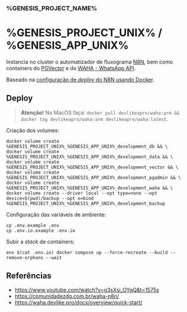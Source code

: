 ### %GENESIS_PROJECT_NAME%
# %GENESIS_PROJECT_UNIX% / %GENESIS_APP_UNIX%

Instancia no cluster o automatizador de fluxograma [N8N](https://n8n.io), bem como containers do [PGVector](https://github.com/pgvector/pgvector) e do [WAHA - WhatsApp API](https://waha.devlike.pro).

Baseado na [configuração de _deploy_ do N8N usando Docker](https://docs.n8n.io/hosting/installation/server-setups/docker-compose/).

## Deploy

> **Atenção!** No MacOS faça: `docker pull devlikeapro/waha:arm && docker tag devlikeapro/waha:arm devlikeapro/waha:latest`.

Criação dos volumes:

```
docker volume create %GENESIS_PROJECT_UNIX%_%GENESIS_APP_UNIX%_development_db && \
docker volume create %GENESIS_PROJECT_UNIX%_%GENESIS_APP_UNIX%_development_data && \
docker volume create %GENESIS_PROJECT_UNIX%_%GENESIS_APP_UNIX%_development_vector && \
docker volume create %GENESIS_PROJECT_UNIX%_%GENESIS_APP_UNIX%_development_pgadmin && \
docker volume create %GENESIS_PROJECT_UNIX%_%GENESIS_APP_UNIX%_development_waha && \
docker volume create --driver local --opt type=none --opt device=$(pwd)/backup --opt o=bind %GENESIS_PROJECT_UNIX%_%GENESIS_APP_UNIX%_development_backup
```

Configuração das variáveis de ambiente:

```
cp .env.example .env
cp .env.io.example .env.io
```

Subir a _stack_ de containers:

```
env $(cat .env.io) docker compose up --force-recreate --build --remove-orphans --wait
```

## Referências

- https://www.youtube.com/watch?v=g3sXsi_OYqQ&t=1575s
- https://comunidadezdg.com.br/waha-n8n/
- https://waha.devlike.pro/docs/overview/quick-start/
